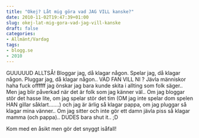 ```yaml
---
title: "Okej? Låt mig göra vad JAG VILL kanske?"
date: 2010-11-02T19:47:39+01:00
slug: okej-lat-mig-gora-vad-jag-vill-kanske
draft: false
categories:
- Allmänt/Vardag
tags:
- blogg.se
- 2010
---
```

GUUUUUD ALLTSÅ! Bloggar jag, då klagar någon. Spelar jag, då klagar någon. Pluggar jag, då klagar någon.. VAD FAN VILL NI ? Jävla människor haha fuck offffff jag önskar jag bara kunde skita i allting som folk säger.. Men jag blir påverkad när det är folk som jag känner väl.. Om jag bloggar stör det hasse lite, om jag spelar stör det tim (OM jag inte spelar dom spelen HAN gillar såklart.......) och jag är ärlig så klagar pappa, om jag pluggar så klagar mina vänner.. Om jag sitter och inte gör ett damn jävla piss så klagar mamma (och pappa).. DUDES bara shut it.. ;D  
  
Kom med en åsikt men gör det snyggt isåfall!